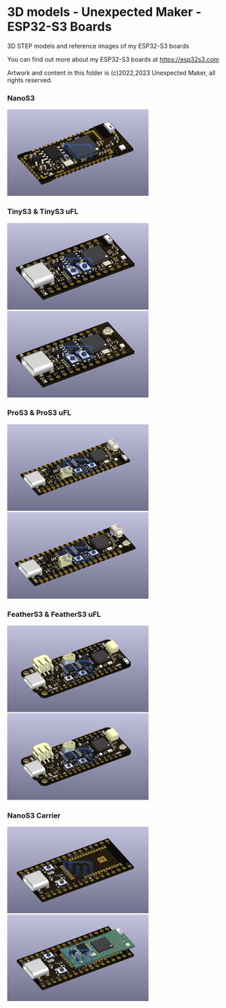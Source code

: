 # 3D models - Unexpected Maker - ESP32-S3 Boards 
3D STEP models and reference images of my ESP32-S3 boards  

You can find out more about my ESP32-S3 boards at https://esp32s3.com 

Artwork and content in this folder is (c)2022,2023 Unexpected Maker, all rights reserved.

### NanoS3
<img src="NanoS3/NanoS3.jpg" alt="NanoS3" height="200"/>

### TinyS3 & TinyS3 uFL
<img src="TinyS3/TinyS3.jpg" alt="TinyS3" height="200"/>
<img src="TinyS3/TinyS3_uFL.jpg" alt="TinyS3 uFL" height="200"/>

### ProS3 & ProS3 uFL
<img src="ProS3/ProS3.jpg" alt="ProS3" height="200"/>
<img src="ProS3/ProS3_uFL.jpg" alt="ProS3 uFL" height="200"/>

### FeatherS3 & FeatherS3 uFL
<img src="FeatherS3/FeatherS3.jpg" alt="FeatherS3" height="200"/>
<img src="FeatherS3/FeatherS3_uFL.jpg" alt="FeatherS3 uFL" height="200"/>

### NanoS3 Carrier
<img src="NanoS3_Carrier/NanoS3_Carrier_Empty.jpg" alt="NanoS3 Carrier Empty" height="200"/>
<img src="NanoS3_Carrier/NanoS3_Carrier_with_NanoS3.jpg" alt="NanoS3 Carrier with NanoS3" height="200"/>

